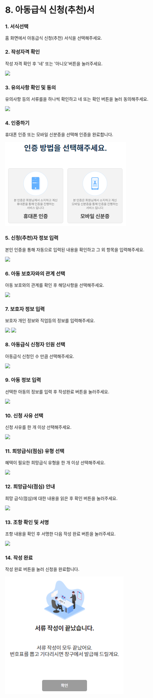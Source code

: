 # 8. 아동급식 신청(추천)서

### 1. 서식선택

홈 화면에서 아동급식 신청(추천) 서식을 선택해주세요.

### 2. 작성자격 확인

작성 자격 확인 후 '네' 또는 '아니오'버튼을 눌러주세요.

![](<../../.gitbook/assets/8. 아동급식\_작성자격.png>)

### 3. 유의사항 확인 및 동의

유의사항 등의 서류를을 하나씩 확인하고 네 또는 확인 버튼을 눌러 동의해주세요.

![](<../../.gitbook/assets/11. 한부모\_유의사항.png>)

### 4. 인증하기

휴대폰 인증 또는 모바일 신분증을 선택해 인증을 완료합니다.

![](<../../.gitbook/assets/image (3).png>)

### 5. 신청(추천)자 정보 입력 <a href="#4." id="4."></a>

본인 인증을 통해 자동으로 입력된 내용을 확인하고 그 외 항목을 입력해주세요.

![](<../../.gitbook/assets/8. 아동급식\_신청자정보.png>)

### 6. 아동 보호자와의 관계 선택

아동 보호와의 관계를 확인 후 해당사항을 선택해주세요.

![](<../../.gitbook/assets/8. 아동급식\_보호자와의관계.png>)

### 7. 보호자 정보 입력

보호자 개인 정보와 직업등의 정보를 입력해주세요.

![](<../../.gitbook/assets/8. 아동급식\_보호자정보1.png>) ![](<../../.gitbook/assets/8. 아동급식\_보호자정보2.png>)

### 8. 아동급식 신청자 인원 선택

아동급식 신청인 수 만큼 선택해주세요.

![](<../../.gitbook/assets/8. 아동급식\_대상자인원수.png>)

### 9. 아동 정보 입력

선택한 아동의 정보를 입력 후 작성완료 버튼을 눌러주세요.

![](<../../.gitbook/assets/8. 아동급식 신청(추천)서\_아동 정보 입력.png>)

### 10. 신청 사유 선택

신청 사유를 한 개 이상 선택해주세요.

![](<../../.gitbook/assets/8. 아동급식\_신청사유.png>)

### 11. 희망급식(점심) 유형 선택

혜택이 필요한 희망급식 유형을 한 개 이상 선택해주세요.

![](<../../.gitbook/assets/8. 아동급식\_점심유형.png>)

### 12. 희망급식(점심) 안내

희망 급식(점심)에 대한 내용을 읽은 후 확인 버튼을 눌러주세요.

![](<../../.gitbook/assets/8. 아동급식\_점심유형안내.png>)

### 13. 조항 확인 및 서명

조항 내용을 확인 후 서명한 다음 작성 완료 버튼을 눌러주세요.

![](<../../.gitbook/assets/8. 아동급식\_조항내용.png>)

### 14. 작성 완료

작성 완료 버튼을 눌러 신청을 완료합니다.

![](<../../.gitbook/assets/image (8).png>)
